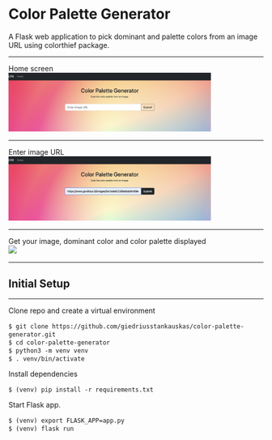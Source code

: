 # Color Palette Generator
 A Flask web application to pick dominant and palette colors from an image URL using colorthief package.

<hr>
Home screen<br>
<img src="static/images/scr1.png" width="400">
<hr>
Enter image URL<br>
<img src="static/images/scr2.png" width="400">
<hr>
Get your image, dominant color and color palette displayed<br>
<img src="static/images/scr3.png" width="400">
<hr>

## Initial Setup
<hr>

Clone repo and create a virtual environment
```
$ git clone https://github.com/giedriusstankauskas/color-palette-generator.git
$ cd color-palette-generator
$ python3 -m venv venv
$ . venv/bin/activate
```
Install dependencies
```
$ (venv) pip install -r requirements.txt
```

Start Flask app.
```
$ (venv) export FLASK_APP=app.py
$ (venv) flask run
```

